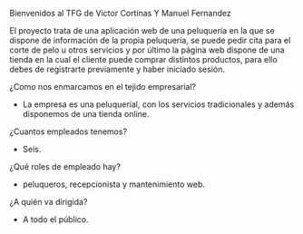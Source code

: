 Bienvenidos al TFG de Victor Cortinas Y Manuel Fernandez

El proyecto trata de una aplicación web de una peluquería en la que se dispone de información de la propia peluquería, se puede pedir cita para el corte de pelo u otros servicios y por último la página web dispone de una tienda en la cual el cliente puede comprar distintos productos, para ello debes de registrarte previamente y haber iniciado sesión.

¿Como nos enmarcamos en el tejido empresarial?
- La empresa es una peluqueríal, con los servicios tradicionales y además disponemos de una tienda online.

¿Cuantos empleados tenemos?
- Seis.

¿Qué roles de empleado hay?
- peluqueros, recepcionista y mantenimiento web.

¿A quién va dirigida?
- A todo el público.
